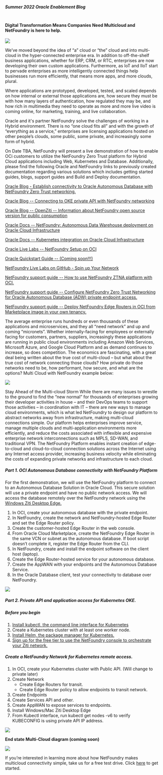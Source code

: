 ##### Summer 2022 Oracle Enablement Blog
![![](images/blog_post_20.png)](images/o-sponsorship.png)

#### Digital Transformation Means Companies Need Multicloud and NetFoundry is here to help.
![](images/NFWhiteBG.jpg)

 
We’ve moved beyond the idea of “a” cloud or “the” cloud and into multi-cloud in the hyper-connected enterprise era. In addition to off-the-shelf business applications, whether for ERP, CRM, or RTC, enterprises are now developing their own custom applications. Furthermore, as IoT and IIoT start to pervade enterprises as more intelligently connected things help businesses run more efficiently, that means more apps, and more clouds, plural.

Where applications are prototyped, developed, tested, and scaled depends on how internal or external those applications are, how secure they must be with how many layers of authentication, how regulated they may be, and how rich in multimedia they need to operate as more and more live video is coming online, for marketing, training, and live collaboration.

Oracle and it's partner NetFoundry solve the challenges of working in a Hybrid environment. There is no “one cloud fits all” and with the growth of “everything as a service,” enterprises are licensing applications hosted on other people’s clouds, some public, some private, and increasingly some form of hybrid.


On Date TBA, NetFoundry will present a live demonstration of how to enable OCi customers to utilize the NetFoundry Zero Trust platform for Hybrid Cloud applications including Web, Kubernetes and Database. Additionally, please find the following Oracle and NetFoundry links to previously created documentation regarding various solutions which includes getting started guides, blogs, support guides and Build and Deploy documentation.


[Oracle Blog - Establish connectivity to Oracle Autonomous Database with NetFoundry Zero Trust networking.](https://blogs.oracle.com/cloud-infrastructure/post/zero-trust-network-access-with-netfoundry)

[Oracle Blog -- Connecting to OKE private API with NetFoundry networking](https://blogs.oracle.com/cloud-infrastructure/post/connecting-to-oke-private-api-with-netfoundry-networking)

[Oracle Blog -- OpenZiti -- Information about NetFoundry open source version for public consumption](https://blogs.oracle.com/javamagazine/post/java-zero-trust-openziti)

[Oracle Docs -- NetFoundry: Autonomous Data Warehouse deployment on Oracle Cloud Infrastructure](https://docs.oracle.com/en/solutions/netfoundry-adw-on-oci/index.html)

[Oracle Docs -- Kubernetes integration on Oracle Cloud Infrastructure](https://docs.oracle.com/en/solutions/netfoundry-oke-on-oci/index.html)


[Oracle Live Labs -- NetFoundry Setup on OCI](https://apexapps.oracle.com/pls/apex/dbpm/r/livelabs/view-workshop?wid=829)

[Oracle Quickstart Guide -- (Coming soon!!!)](https://github.com/oracle-quickstart/oci-netfoundry)

[NetFoundry Live Labs on GitHub - Spin up Your Network](https://github.com/ojbfive/oci-naas-ztna-netfoundry)

[NetFoundry support guide -- How to use NetFoundry ZTNA platform with OCI.
](https://support.netfoundry.io/hc/en-us/articles/360055462471-Getting-started-with-NetFoundry-Zero-Trust-Networking-Oracle-example-setup-)

[NetFoundry support guide -- Configure NetFoundry Zero Trust Networking for Oracle Autonomous Database (ADW) private endpoint access.](https://support.netfoundry.io/hc/en-us/articles/360055772252-Configure-NetFoundry-Zero-Trust-Networking-for-Oracle-Autonomous-Database-ADW-private-endpoint-access-)

[NetFoundry support guide -- Deploy NetFoundry Edge Routers in OCI from Marketplace image in your own tenancy.](https://support.netfoundry.io/hc/en-us/articles/360054992952-Deployment-Guide-for-Oracle-Cloud-Edge-Routers)


The average enterprise runs hundreds or even thousands of these applications and microservices, and they all “need network” and up and coming “micronets”. Whether internally-facing for employees or externally facing for customers, partners, suppliers, increasingly these applications are running in public cloud environments including Amazon Web Services, Microsoft Azure, and Google Cloud Platform and as demand continues to increase, so does competition. The economics are fascinating, with a great deal being written about the true cost of multi-cloud – but what about the true cost of network connecting those clouds? How private do those networks need to be, how performant, how secure, and what are the options? Multi Cloud with NetFoundry example below:

![](images/multi-cloud.png)


 
Stay Ahead of the Multi-cloud Storm
While there are many issues to wrestle to the ground to find the “new normal” for thousands of enterprises growing their developer activities in house – and their DevOps teams to support those activities – in coordination with IT – there are new ways to manage cloud environments, which is what led NetFoundry to design our platform to abstract networks away from infrastructure, making multi-cloud connections simple. Our platform helps enterprises improve service, manage multiple clouds and multi-application environments more efficiently, and reduce the costs associated with inflexible and expensive enterprise network interconnections such as MPLS, SD-WAN, and traditional VPN. The NetFoundry Platform enables instant creation of edge-to-cloud and cloud-to-cloud connection solutions across the Internet using any Internet access provider, increasing business velocity while eliminating the costs of expanding private networks and infrastructure to each cloud.

##### Part 1. OCI Autonomous Database connectivity with NetFoundry Platform


For the first demonstration, we will use the NetFoundry platform to connect to an Autonomous Database Solution in Oracle Cloud. This secure solution will use a private endpoint and have no public network access. We will access the database remotely over the NetFoundry network using the [Windows Ziti Desktop Edge.](https://github.com/openziti/desktop-edge-win/releases/tag/2.1.2)

1. In OCI, create your autonomous database with the private endpoint.
2. In NetFoundry, create the network and NetFoundry-hosted Edge Router and set the Edge Router policy.
3. Create the customer-hosted Edge Router in the web console.
4. From Oracle Cloud Marketplace, create the NetFoundry Edge Router in the same VCN or subnet as the autonomous database. If boot script doesn’t complete it, register the Edge Router from the CLI.
5. In NetFoundry, create and install the endpoint software on the client host (laptop).
6. Create the Edge Router-hosted service for your autonomous database.
7. Create the AppWAN with your endpoints and the Autonomous Database Service.
8. In the Oracle Database client, test your connectivity to database over NetFoundry.


![](images/ADB.png)













##### Part 2. Private API and application access for Kubernetes OKE.
##### Before you begin

1. [Install kubectl, the command line interface for Kubernetes](https://kubernetes.io/docs/tasks/tools/)
2. Create a Kubernetes cluster with at least one worker node.
3. [Install Helm, the package manager for Kubernetes.](https://helm.sh/docs/intro/quickstart/)
4. [Sign up for the free tier to use the NetFoundry console to orchestrate your Ziti network.](https://nfconsole.io/signup?stepName=chosePlan&stepNum=1)

##### Create a NetFoundry Network for Kubernetes remote access.

1.  In OCI, create your Kubernetes cluster with Public API. (Will change to private later) 
2. Create Network
    - Create Edge Routers for transit.
    - Create Edge Router policy to allow endpoints to transit network.
3. Create Endpoints
4. Create Services API and other.
5. Create AppWAN to expose services to endpoints.
6. Install Windows/Mac Ziti Desktop Edge
7. From Kubectl interface, run kubectl get nodes -v6 to verify KUBECONFIG is using private API IP address.


![](images/kube.png)


**End state Multi-Cloud diagram (coming soon)**

![](images/multicloud_demo_jpeg.jpg)


If you’re interested in learning more about how NetFoundry makes multicloud connectivity simple, take us for a free test drive. Click [here](https://netfoundry.io/pricing/) to get started.